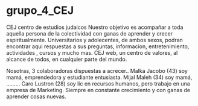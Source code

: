 # grupo_4_CEJ

CEJ centro de estudios judaicos
Nuestro objetivo es acompañar a toda aquella persona de la colectividad con ganas de aprender y crecer espiritualmente.
Universitarios y adolecentes, de ambos sexos,  podran encontrar aqui respuestas a sus preguntas, informacion, entretenimiento, actividades , cursos y mucho mas.
CEJ web, un centro de valores, al alcance de todos, en cualquier parte del mundo.   
  
Nosotras, 3 colaboradoras dispuestas a acrecer.. 
Malka Jacobo (43) soy mamá, emprendedora y estudiante entusiasta.
Mijal Maleh (34) soy mamá, .........
Caro Lustron (28) soy lic en recursos humanos, pero trabajo en una empresa de Marketing. Siempre en constante crecimiento y con ganas de aprender cosas nuevas.
